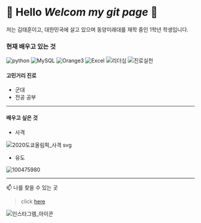 # :wave: Hello *Welcom my git page* :wave:
저는 김태훈이고, 대한민국에 살고 있으며 동양미래대를 재학 중인 1학년 학생입니다.
### 현재 배우고 있는 것
![python](https://img.shields.io/badge/P-python-red)
![MySQL](https://img.shields.io/badge/M-MySQL-blue)
![Orange3](https://img.shields.io/badge/O-Orange3-orange)
![Excel](https://img.shields.io/badge/E-Excel-green)
![리더십](https://img.shields.io/badge/L-리더십-yellow)
![진로실천](https://img.shields.io/badge/C-진로실천-purple)

#### 고민거리 진로
- 군대
- 전공 공부
___
#### 배우고 싶은 것
- 사격

![2020도쿄올림픽_사격 svg](https://github.com/qoxmaos/qoxmaos/assets/144201239/981adb1e-0c63-4cc5-9a0c-7f4acf1dece3)

- 유도

![100475980](https://github.com/qoxmaos/qoxmaos/assets/144201239/593d7144-6c24-4caa-b26b-a866790f9c98)
___

📫 나를 찾을 수 있는 곳 
> click [here](https://www.instagram.com/)


![인스타그램_아이콘](https://github.com/qoxmaos/qoxmaos/assets/144201239/24c8c34d-d890-46df-8634-023ad6f3d5eb)

